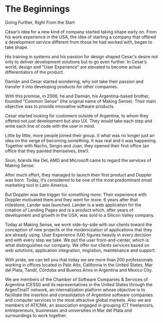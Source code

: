 # The Beginnings

Going Further, Right From the Start

César’s idea for a new kind of company started taking shape early on. From his work experience in the USA, the idea of starting a company that offered a development service different from those he had worked with, began to take shape.

His training in systems and his passion for design shaped Cesar's desire not only to deliver development solutions but to go even further. In Cesar’s world, design and "User Experience" are elevated to become actual differentiators of the product.

Damián and Cesar started wondering, why not take their passion and transfer it into developing products for other companies.

With this premise, in 2006, he and Damián, his Argentina-based brother, founded "Common Sense" \(the original name of Making Sense\). Their main objective was to provide innovative software products.

Cesar started looking for customers outside of Argentina, to whom they offered not just development but also UX. They would take each step and write each line of code with the user in mind.

Little by little, more people joined their group. It what was no longer just an idea on the verge of becoming something. It was real and it was happening. Together with Nacho, Sergio and Juan, they opened their first office \(an office that they painted themselves, btw!\).

Soon, brands like Del, AMD and Microsoft came to regard the services of Making Sense.

 After much effort, they managed to launch their first product and Doppler was born. Today, it’s considered to be one of the most predominant email marketing tool in Latin America.

But Doppler was the trigger for something more. Their experience with Doppler motivated them and they went for more. 6 years after that milestone, Lander was launched. Lander is a web application for the creation of Landing Pages and is a product which, after years of development and growth in the USA, was sold to a Silicon Valley company.

Today at Making Sense, we work side-by-side with our clients toward the conception of new projects or the modernization of applications that they are already using. User Experience \(UX\) figures heavily in every decision and with every step we take. We put the user front-and-center, which is what distinguishes our company. We offer our clients services based on web solutions, application integration, migration, maintenance and support.

With pride, we can tell you that today we are more than 200 professionals working in offices located in Palo Alto, California in the United States, Mar del Plata, Tandil, Córdoba and Buenos Aires in Argentina and Mexico City.

We are members of the Chamber of Software Companies & Services of Argentina \(CESSI\) and its representatives in the United States through the ArgenTInaIT network, an internalization platform whose objective is to facilitate the insertion and consolidation of Argentine software companies and computer services in the most attractive global markets. Also we are members of ATICMA, an association engaged in grouping ICT freelancers, entrepreneurs, businesses and universities in Mar del Plata and surroundings to work together.  


